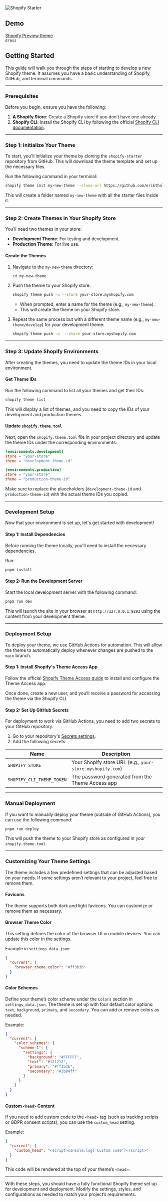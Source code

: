 ![Shopify Starter](https://socialify.git.ci/erikthalen/shopify-starter/image?description=1&forks=1&issues=1&language=1&logo=https%3A%2F%2Fexternal-content.duckduckgo.com%2Fiu%2F%3Fu%3Dhttps%253A%252F%252Flogos-download.com%252Fwp-content%252Fuploads%252F2016%252F10%252FShopify_logo_icon.png%26f%3D1%26nofb%3D1%26ipt%3D548d47c731ae681dd2fdcb33298eaa0c5ce4886065eba696034a6e26492041f9%26ipo%3Dimages&name=1&pattern=Solid&pulls=1&stargazers=1&theme=Light)

## Demo
[Shopify Preview theme](https://ss-dev-1.myshopify.com/)  
`dress`

## Getting Started

This guide will walk you through the steps of starting to develop a new Shopify theme. It assumes you have a basic understanding of Shopify, GitHub, and terminal commands.

---

### Prerequisites

Before you begin, ensure you have the following:

1. **A Shopify Store**: Create a Shopify store if you don’t have one already.
2. **Shopify CLI**: Install the Shopify CLI by following the official [Shopify CLI documentation](https://shopify.dev/docs/api/shopify-cli).

---

### Step 1: Initialize Your Theme

To start, you'll initialize your theme by cloning the `shopify-starter` repository from GitHub. This will download the theme template and set up the necessary files.

Run the following command in your terminal:

```bash
shopify theme init my-new-theme --clone-url https://github.com/erikthalen/shopify-starter
```

This will create a folder named `my-new-theme` with all the starter files inside it.

---

### Step 2: Create Themes in Your Shopify Store

You’ll need two themes in your store:

- **Development Theme**: For testing and development.
- **Production Theme**: For live use.

#### Create the Themes

1. Navigate to the `my-new-theme` directory:

   ```bash
   cd my-new-theme
   ```

2. Push the theme to your Shopify store:

   ```bash
   shopify theme push -u --store your-store.myshopify.com
   ```

   - When prompted, enter a name for the theme (e.g., `my-new-theme`).
   - This will create the theme on your Shopify store.

3. Repeat the same process but with a different theme name (e.g., `my-new-theme/develop`) for your development theme:

   ```bash
   shopify theme push -u  --store your-store.myshopify.com
   ```

---

### Step 3: Update Shopify Environments

After creating the themes, you need to update the theme IDs in your local environment.

#### Get Theme IDs

Run the following command to list all your themes and get their IDs:

```bash
shopify theme list
```

This will display a list of themes, and you need to copy the IDs of your development and production themes.

#### Update `shopify.theme.toml`

Next, open the `shopify.theme.toml` file in your project directory and update the theme IDs under the corresponding environments:

```toml
[environments.development]
store = "your-store"
theme = "development-theme-id"

[environments.production]
store = "your-store"
theme = "production-theme-id"
```

Make sure to replace the placeholders (`development-theme-id` and `production-theme-id`) with the actual theme IDs you copied.

---

### Development Setup

Now that your environment is set up, let's get started with development!

#### Step 1: Install Dependencies

Before running the theme locally, you'll need to install the necessary dependencies.

Run:

```bash
pnpm install
```

#### Step 2: Run the Development Server

Start the local development server with the following command:

```bash
pnpm run dev
```

This will launch the site in your browser at `http://127.0.0.1:9292` using the content from your development theme.

---

### Deployment Setup

To deploy your theme, we use GitHub Actions for automation. This will allow the theme to automatically deploy whenever changes are pushed to the `main` branch.

#### Step 1: Install Shopify's Theme Access App

Follow the official [Shopify Theme Access guide](https://shopify.dev/docs/storefronts/themes/tools/theme-access) to install and configure the Theme Access app.

Once done, create a new user, and you’ll receive a password for accessing the theme via the Shopify CLI.

#### Step 2: Set Up GitHub Secrets

For deployment to work via GitHub Actions, you need to add two secrets to your GitHub repository.

1. Go to your repository's [Secrets settings](https://github.com/your-username/name-of-this-repo/settings/secrets/actions).
2. Add the following secrets:

| Name                      | Description                                               |
| ------------------------- | --------------------------------------------------------- |
| `SHOPIFY_STORE`           | Your Shopify store URL (e.g., `your-store.myshopify.com`) |
| `SHOPIFY_CLI_THEME_TOKEN` | The password generated from the Theme Access app          |

---

### Manual Deployment

If you want to manually deploy your theme (outside of GitHub Actions), you can use the following command:

```bash
pnpm run deploy
```

This will push the theme to your Shopify store as configured in your `shopify.theme.toml`.

---

### Customizing Your Theme Settings

The theme includes a few predefined settings that can be adjusted based on your needs. If some settings aren’t relevant to your project, feel free to remove them.

#### Favicons

The theme supports both dark and light favicons. You can customize or remove them as necessary.

#### Browser Theme Color

This setting defines the color of the browser UI on mobile devices. You can update this color in the settings.

Example in `settings_data.json`:

```json
{
  "current": {
    "browser_theme_color": "#ff3b3b"
  }
}
```

#### Color Schemes

Define your theme’s color scheme under the `Colors` section in `settings_data.json`. The theme is set up with four default color options: `text`, `background`, `primary`, and `secondary`. You can add or remove colors as needed.

Example:

```json
{
  "current": {
    "color_schemes": {
      "scheme-1": {
        "settings": {
          "background": "#FFFFFF",
          "text": "#121212",
          "primary": "#ff3b3b",
          "secondary": "#3b84ff"
        }
      }
    }
  }
}
```

#### Custom `<head>` Content

If you need to add custom code to the `<head>` tag (such as tracking scripts or GDPR consent scripts), you can use the `custom_head` setting.

Example:

```json
{
  "current": {
    "custom_head": "<script>console.log('Custom code')</script>"
  }
}
```

This code will be rendered at the top of your theme’s `<head>`.

---

With these steps, you should have a fully functional Shopify theme set up for development and deployment. Modify the settings, styles, and configurations as needed to match your project’s requirements.
